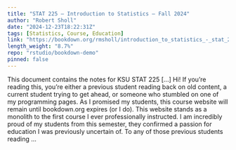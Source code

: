 ```yaml
---
title: "STAT 225 – Introduction to Statistics – Fall 2024"
author: "Robert Sholl"
date: "2024-12-23T18:22:31Z"
tags: [Statistics, Course, Education]
link: "https://bookdown.org/rmsholl/introduction_to_statistics_-_stat_225_-_fall_2024/"
length_weight: "8.7%"
repo: "rstudio/bookdown-demo"
pinned: false
---
```


This document contains the notes for KSU STAT 225 [...] Hi! If you’re reading this, you’re either a previous student reading back on old content, a current student trying to get ahead, or someone who stumbled on one of my programming pages. As I promised my students, this course website will remain until bookdown.org expires (or I do). This website stands as a monolith to the first course I ever professionally instructed. I am incredibly proud of my students from this semester, they confirmed a passion for education I was previously uncertain of. To any of those previous students reading ...
